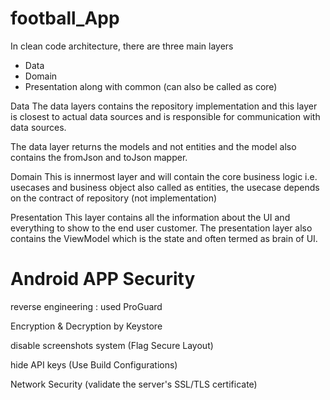 # football_App


In clean code architecture, there are three main layers
* Data
* Domain
* Presentation along with
common (can also be called as core)

Data
The data layers contains the repository implementation and this layer is closest to actual data sources and is responsible for communication with data sources.

The data layer returns the models and not entities and the model also contains the fromJson and toJson mapper.

Domain
This is innermost layer and will contain the core business logic i.e. usecases and business object also called as entities, the usecase depends on the contract of repository (not implementation)

Presentation
This layer contains all the information about the UI and everything to show to the end user customer. The presentation layer also contains the ViewModel which is the state  and often termed as brain of UI.






# Android APP Security
reverse engineering : used ProGuard

Encryption & Decryption by Keystore 

disable screenshots system (Flag Secure Layout)

hide API keys (Use Build Configurations)

Network Security (validate the server's SSL/TLS certificate)

